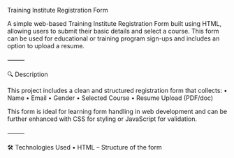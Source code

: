 Training Institute Registration Form

A simple web-based Training Institute Registration Form built using HTML, allowing users to submit their basic details and select a course. This form can be used for educational or training program sign-ups and includes an option to upload a resume.

⸻

🔍 Description

This project includes a clean and structured registration form that collects:
	•	Name
	•	Email
	•	Gender
	•	Selected Course
	•	Resume Upload (PDF/doc)

This form is ideal for learning form handling in web development and can be further enhanced with CSS for styling or JavaScript for validation.

⸻

🛠 Technologies Used
	•	HTML – Structure of the form
	
